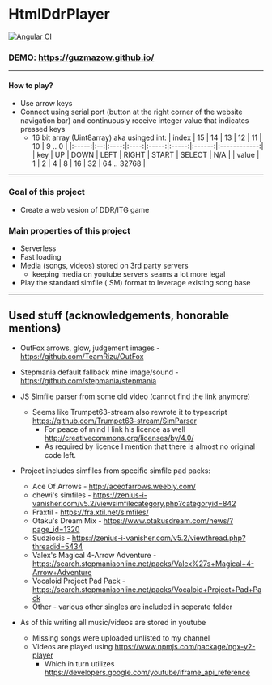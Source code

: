 # HtmlDdrPlayer

[![Angular CI](https://github.com/Guzmazow/HtmlDdrPlayer/actions/workflows/angular.yml/badge.svg)](https://github.com/Guzmazow/HtmlDdrPlayer/actions/workflows/angular.yml)

### DEMO: https://guzmazow.github.io/

---

#### How to play?
- Use arrow keys
- Connect using serial port (button at the right corner of the website navigation bar) and continuously receive integer value that indicates pressed keys
  - 16 bit array (Uint8array) aka usinged int:
    | index | 15 |  14  |  13  |   12  |   11  |   10   |    9 .. 0    |
    |:-----:|:--:|:----:|:----:|:-----:|:-----:|:------:|:------------:|
    |  key  | UP | DOWN | LEFT | RIGHT | START | SELECT |      N/A     |
    | value |  1 |   2  |   4  |   8   |   16  |   32   |  64 .. 32768 |

---

### Goal of this project
- Create a web vesion of DDR/ITG game
### Main properties of this project
- Serverless
- Fast loading
- Media (songs, videos) stored on 3rd party servers
  - keeping media on youtube servers seams a lot more legal
- Play the standard simfile (.SM) format to leverage existing song base

---

## Used stuff (acknowledgements, honorable mentions)

- OutFox arrows, glow, judgement images - https://github.com/TeamRizu/OutFox 
- Stepmania default fallback mine image/sound - https://github.com/stepmania/stepmania
- JS Simfile parser from some old video (cannot find the link anymore)
  - Seems like Trumpet63-stream also rewrote it to typescript https://github.com/Trumpet63-stream/SimParser
    - For peace of mind I link his licence as well http://creativecommons.org/licenses/by/4.0/
    - As required by licence I mention that there is almost no original code left.

- Project includes simfiles from specific simfile pad packs:
  - Ace Of Arrows - http://aceofarrows.weebly.com/
  - chewi's simfiles - https://zenius-i-vanisher.com/v5.2/viewsimfilecategory.php?categoryid=842
  - Fraxtil - https://fra.xtil.net/simfiles/
  - Otaku's Dream Mix - https://www.otakusdream.com/news/?page_id=1320
  - Sudziosis - https://zenius-i-vanisher.com/v5.2/viewthread.php?threadid=5434
  - Valex's Magical 4-Arrow Adventure - https://search.stepmaniaonline.net/packs/Valex%27s+Magical+4-Arrow+Adventure
  - Vocaloid Project Pad Pack - https://search.stepmaniaonline.net/packs/Vocaloid+Project+Pad+Pack
  - Other - various other singles are included in seperate folder
  
- As of this writing all music/videos are stored in youtube
  - Missing songs were uploaded unlisted to my channel
  - Videos are played using https://www.npmjs.com/package/ngx-y2-player
    - Which in turn utilizes https://developers.google.com/youtube/iframe_api_reference